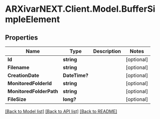 # ARXivarNEXT.Client.Model.BufferSimpleElement
## Properties

Name | Type | Description | Notes
------------ | ------------- | ------------- | -------------
**Id** | **string** |  | [optional] 
**Filename** | **string** |  | [optional] 
**CreationDate** | **DateTime?** |  | [optional] 
**MonitoredFolderId** | **string** |  | [optional] 
**MonitoredFolderPath** | **string** |  | [optional] 
**FileSize** | **long?** |  | [optional] 

[[Back to Model list]](../README.md#documentation-for-models) [[Back to API list]](../README.md#documentation-for-api-endpoints) [[Back to README]](../README.md)

